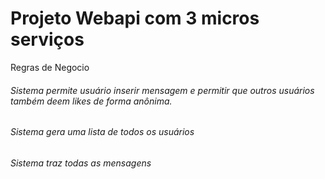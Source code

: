# Projeto Webapi com 3 micros serviços

Regras de Negocio

###### Sistema permite usuário inserir  mensagem e permitir que outros usuários também deem likes de forma anônima.

###### Sistema gera uma lista de todos os usuários

###### Sistema traz todas as mensagens
